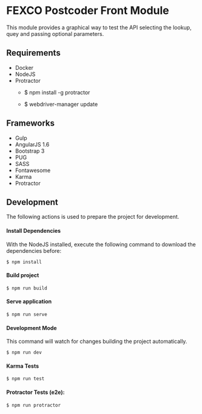 
# FEXCO Postcoder Front Module

This module provides a graphical way to test the API selecting the lookup, quey and passing optional parameters.

## Requirements

- Docker
- NodeJS
- Protractor
    - $ npm install -g protractor
        
    - $ webdriver-manager update
        
    

## Frameworks

- Gulp
- AngularJS 1.6
- Bootstrap 3
- PUG
- SASS
- Fontawesome
- Karma
- Protractor

## Development

The following actions is used to prepare the project for development.

#### Install Dependencies

With the NodeJS installed, execute the following command to download the dependencies before:
    
    $ npm install
    
#### Build project

    $ npm run build
    
#### Serve application

    $ npm run serve
    
#### Development Mode

This command will watch for changes building the project automatically.

    $ npm run dev
    
#### Karma Tests

    $ npm run test
    
#### Protractor Tests (e2e):

    $ npm run protractor
    

